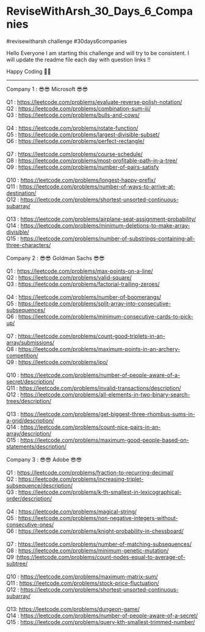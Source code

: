 # ReviseWithArsh_30_Days_6_Companies
#revisewitharsh challenge #30days6companies

Hello Everyone I am starting this challenge and will try to be consistent.
I will update the readme file each day with question links !! 

Happy Coding 🤗😎

-----------------------------------------------------------------------------------------------------------------------------------------------------------

Company 1 : 😎😎 Microsoft 😎😎 <br>
<br>
Q1 : https://leetcode.com/problems/evaluate-reverse-polish-notation/ <br>
Q2 : https://leetcode.com/problems/combination-sum-iii/<br>
Q3 : https://leetcode.com/problems/bulls-and-cows/<br>
<br>
Q4 : https://leetcode.com/problems/rotate-function/<br>
Q5 : https://leetcode.com/problems/largest-divisible-subset/ <br>
Q6 : https://leetcode.com/problems/perfect-rectangle/ <br>
<br>
Q7 : https://leetcode.com/problems/course-schedule/ <br>
Q8 : https://leetcode.com/problems/most-profitable-path-in-a-tree/ <br>
Q9 : https://leetcode.com/problems/number-of-pairs-satisfy  <br>
<br>
Q10 : https://leetcode.com/problems/longest-happy-prefix/ <br>
Q11 : https://leetcode.com/problems/number-of-ways-to-arrive-at-destination/ <br>
Q12 : https://leetcode.com/problems/shortest-unsorted-continuous-subarray/ <br>
<br>
Q13 : https://leetcode.com/problems/airplane-seat-assignment-probability/ <br>
Q14 : https://leetcode.com/problems/minimum-deletions-to-make-array-divisible/ <br>
Q15 : https://leetcode.com/problems/number-of-substrings-containing-all-three-characters/ <br>
<br>
Company 2 : 😎😎 Goldman Sachs 😎😎 <br>
<br>
Q1 : https://leetcode.com/problems/max-points-on-a-line/ <br>
Q2 : https://leetcode.com/problems/valid-square/ <br>
Q3 : https://leetcode.com/problems/factorial-trailing-zeroes/ <br>
<br>
Q4 : https://leetcode.com/problems/number-of-boomerangs/ <br>
Q5 : https://leetcode.com/problems/split-array-into-consecutive-subsequences/ <br>
Q6 : https://leetcode.com/problems/minimum-consecutive-cards-to-pick-up/ <br>
<br>
Q7 : https://leetcode.com/problems/count-good-triplets-in-an-array/submissions/ <br>
Q8 : https://leetcode.com/problems/maximum-points-in-an-archery-competition/ <br>
Q9 : https://leetcode.com/problems/ipo/ <br>
<br>
Q10 : https://leetcode.com/problems/number-of-people-aware-of-a-secret/description/ <br>
Q11 : https://leetcode.com/problems/invalid-transactions/description/ <br>
Q12 : https://leetcode.com/problems/all-elements-in-two-binary-search-trees/description/ <br>
<br>
Q13 : https://leetcode.com/problems/get-biggest-three-rhombus-sums-in-a-grid/description/ <br>
Q14 : https://leetcode.com/problems/count-nice-pairs-in-an-array/description/ <br>
Q15 : https://leetcode.com/problems/maximum-good-people-based-on-statements/description/ <br>
<br>
Company 3 : 😎😎 Adobe 😎😎 <br>
<br>
Q1 : https://leetcode.com/problems/fraction-to-recurring-decimal/ <br>
Q2 : https://leetcode.com/problems/increasing-triplet-subsequence/description/ <br>
Q3 : https://leetcode.com/problems/k-th-smallest-in-lexicographical-order/description/ <br>
<br>
Q4 : https://leetcode.com/problems/magical-string/ <br>
Q5 : https://leetcode.com/problems/non-negative-integers-without-consecutive-ones/ <br>
Q6 : https://leetcode.com/problems/knight-probability-in-chessboard/ <br>
<br>
Q7 : https://leetcode.com/problems/number-of-matching-subsequences/ <br>
Q8 : https://leetcode.com/problems/minimum-genetic-mutation/ <br>
Q9 :https://leetcode.com/problems/count-nodes-equal-to-average-of-subtree/ <br>
<br>
Q10 : https://leetcode.com/problems/maximum-matrix-sum/ <br>
Q11 : https://leetcode.com/problems/stock-price-fluctuation/ <br>
Q12 : https://leetcode.com/problems/shortest-unsorted-continuous-subarray/ <br>
<br>
Q13: https://leetcode.com/problems/dungeon-game/ <br>
Q14 : https://leetcode.com/problems/number-of-people-aware-of-a-secret/ <br>
Q15 : https://leetcode.com/problems/query-kth-smallest-trimmed-number/ <br>
<br>

